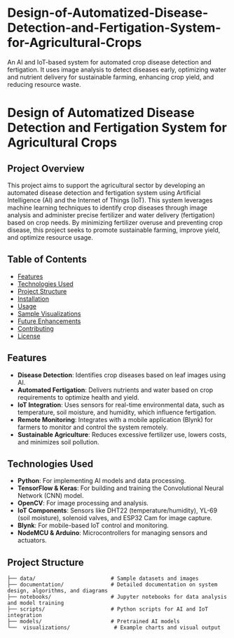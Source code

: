 # Design-of-Automatized-Disease-Detection-and-Fertigation-System-for-Agricultural-Crops
An AI and IoT-based system for automated crop disease detection and fertigation. It uses image analysis to detect diseases early, optimizing water and nutrient delivery for sustainable farming, enhancing crop yield, and reducing resource waste.

# Design of Automatized Disease Detection and Fertigation System for Agricultural Crops

## Project Overview
This project aims to support the agricultural sector by developing an automated disease detection and fertigation system using Artificial Intelligence (AI) and the Internet of Things (IoT). This system leverages machine learning techniques to identify crop diseases through image analysis and administer precise fertilizer and water delivery (fertigation) based on crop needs. By minimizing fertilizer overuse and preventing crop disease, this project seeks to promote sustainable farming, improve yield, and optimize resource usage.

## Table of Contents
- [Features](#features)
- [Technologies Used](#technologies-used)
- [Project Structure](#project-structure)
- [Installation](#installation)
- [Usage](#usage)
- [Sample Visualizations](#sample-visualizations)
- [Future Enhancements](#future-enhancements)
- [Contributing](#contributing)
- [License](#license)

## Features
- **Disease Detection**: Identifies crop diseases based on leaf images using AI.
- **Automated Fertigation**: Delivers nutrients and water based on crop requirements to optimize health and yield.
- **IoT Integration**: Uses sensors for real-time environmental data, such as temperature, soil moisture, and humidity, which influence fertigation.
- **Remote Monitoring**: Integrates with a mobile application (Blynk) for farmers to monitor and control the system remotely.
- **Sustainable Agriculture**: Reduces excessive fertilizer use, lowers costs, and minimizes soil pollution.

## Technologies Used
- **Python**: For implementing AI models and data processing.
- **TensorFlow & Keras**: For building and training the Convolutional Neural Network (CNN) model.
- **OpenCV**: For image processing and analysis.
- **IoT Components**: Sensors like DHT22 (temperature/humidity), YL-69 (soil moisture), solenoid valves, and ESP32 Cam for image capture.
- **Blynk**: For mobile-based IoT control and monitoring.
- **NodeMCU & Arduino**: Microcontrollers for managing sensors and actuators.

## Project Structure
```plaintext
├── data/                        # Sample datasets and images
├── documentation/               # Detailed documentation on system design, algorithms, and diagrams
├── notebooks/                   # Jupyter notebooks for data analysis and model training
├── scripts/                     # Python scripts for AI and IoT integration
├── models/                      # Pretrained AI models
└──  visualizations/              # Example charts and visual output
